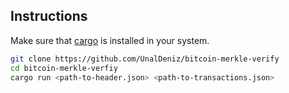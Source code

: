 ## Instructions
Make sure that [cargo](https://github.com/rust-lang/cargo) is installed in your system.
```bash
git clone https://github.com/UnalDeniz/bitcoin-merkle-verify
cd bitcoin-merkle-verfiy
cargo run <path-to-header.json> <path-to-transactions.json>
```
  
